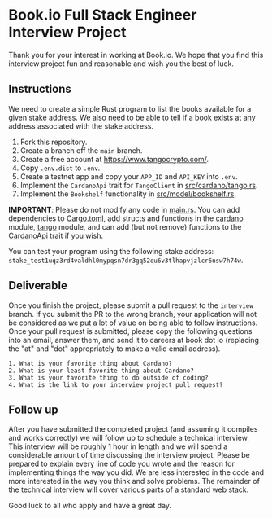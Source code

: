 # Book.io Full Stack Engineer Interview Project

Thank you for your interest in working at Book.io. We hope that you find this interview project fun and reasonable and wish you the best of luck.

## Instructions

We need to create a simple Rust program to list the books available for a given stake address. We also need to be able to tell if a book exists at any address associated with the stake address.

1. Fork this repository.
1. Create a branch off the `main` branch.
1. Create a free account at https://www.tangocrypto.com/.
1. Copy `.env.dist` to `.env`.
1. Create a testnet app and copy your `APP_ID` and `API_KEY` into `.env`.
1. Implement the `CardanoApi` trait for `TangoClient` in [src/cardano/tango.rs](src/cardano/tango/client.rs).
1. Implement the `Bookshelf` functionality in [src/model/bookshelf.rs](src/model/bookshelf.rs).

**IMPORTANT**: Please do not modify any code in [main.rs](src/main.rs). You can add dependencies to [Cargo.toml](Cargo.toml), add structs and functions in the [cardano](src/cardano) module, [tango](src/cardano/tango) module, and can add (but not remove) functions to the [CardanoApi](src/cardano/api.rs) trait if you wish.

You can test your program using the following stake address: `stake_test1uqz3rd4valdhl0mypqsn7dr3gq52qu6v3tlhapvjzlcr6nsw7h74w`.

## Deliverable

Once you finish the project, please submit a pull request to the `interview` branch. If you submit the PR to the wrong branch, your application will not be considered as we put a lot of value on being able to follow instructions. Once your pull request is submitted, please copy the following questions into an email, answer them, and send it to careers at book dot io (replacing the "at" and "dot" appropriately to make a valid email address).

```
1. What is your favorite thing about Cardano?
2. What is your least favorite thing about Cardano?
3. What is your favorite thing to do outside of coding?
4. What is the link to your interview project pull request?
```

## Follow up

After you have submitted the completed project (and assuming it compiles and works correctly) we will follow up to schedule a technical interview. This interview will be roughly 1 hour in length and we will spend a considerable amount of time discussing the interview project. Please be prepared to explain every line of code you wrote and the reason for implementing things the way you did. We are less interested in the code and more interested in the way you think and solve problems. The remainder of the technical interview will cover various parts of a standard web stack.


Good luck to all who apply and have a great day.
